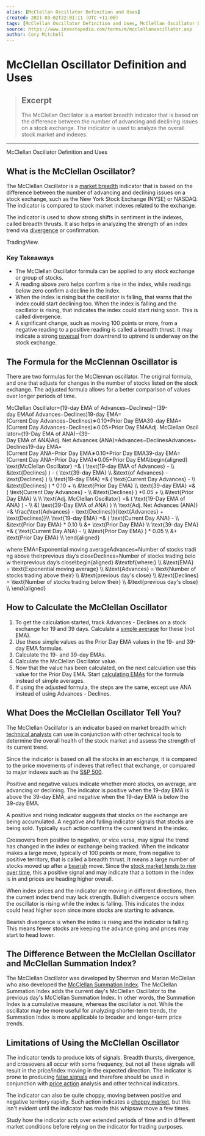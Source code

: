 ```yaml
---
alias: [McClellan Oscillator Definition and Uses]
created: 2021-03-02T22:01:11 (UTC +11:00)
tags: [McClellan Oscillator Definition and Uses, McClellan Oscillator Definition and Uses]
source: https://www.investopedia.com/terms/m/mcclellanoscillator.asp
author: Cory Mitchell
---
```


# McClellan Oscillator Definition and Uses

> ## Excerpt
> The McClellan Oscillator is a market breadth indicator that is based on the difference between the number of advancing and declining issues on a stock exchange. The indicator is used to analyze the overall stock market and indexes.

---

McClellan Oscillator Definition and Uses
## What is the McClellan Oscillator?

The McClellan Oscillator is a [market breadth](https://www.investopedia.com/terms/m/market_breadth.asp) indicator that is based on the difference between the number of advancing and declining issues on a stock exchange, such as the New York Stock Exchange (NYSE) or NASDAQ. The indicator is compared to stock market indexes related to the exchange.

The indicator is used to show strong shifts in sentiment in the indexes, called breadth thrusts. It also helps in analyzing the strength of an index trend via [divergence](https://www.investopedia.com/terms/d/divergence.asp) or confirmation.

TradingView.

### Key Takeaways

-   The McClellan Oscillator formula can be applied to any stock exchange or group of stocks.
-   A reading above zero helps confirm a rise in the index, while readings below zero confirm a decline in the index.
-   When the index is rising but the oscillator is falling, that warns that the index could start declining too. When the index is falling and the oscillator is rising, that indicates the index could start rising soon. This is called divergence.
-   A significant change, such as moving 100 points or more, from a negative reading to a positive reading is called a breadth thrust. It may indicate a strong [reversal](https://www.investopedia.com/terms/r/reversal.asp) from downtrend to uptrend is underway on the stock exchange.

## The Formula for the McClennan Oscillator is

There are two formulas for the McClennan oscillator. The original formula, and one that adjusts for changes in the number of stocks listed on the stock exchange. The adjusted formula allows for a better comparison of values over longer periods of time.

McClellan Oscillator\=(19-day EMA of Advances−Declines)−(39-day EMAof Advances−Declines)19-day EMA\=(Current Day Advances−Declines)∗0.10+Prior Day EMA39-day EMA\=(Current Day Advances−Declines)∗0.05+Prior Day EMAAdj. McClellan Oscillator\=(19-Day EMA of ANA)−(39-Day EMA of ANA)Adj. Net Advances (ANA)\=Advances−DeclinesAdvances+Declines19-day EMA\=(Current Day ANA−Prior Day EMA∗0.10+Prior Day EMA39-day EMA\=(Current Day ANA−Prior Day EMA)∗0.05+Prior Day EMA\\begin{aligned} \\text{McClellan Oscillator} =& ( \\text{19-day EMA of Advances} - \\\\ &\\text{Declines} ) - ( \\text{39-day EMA} \\\\ &\\text{of Advances} - \\text{Declines} ) \\\\ \\text{19-day EMA} =& ( \\text{Current Day Advances} - \\\\ &\\text{Declines} ) \* 0.10 + \\\\ &\\text{Prior Day EMA} \\\\ \\text{39-day EMA} =& ( \\text{Current Day Advances} - \\\\ &\\text{Declines} ) \*0.05 + \\\\ &\\text{Prior Day EMA} \\\\ \\\\ \\text{Adj. McClellan Oscillator} =& ( \\text{19-Day EMA of ANA} ) - \\\\ &( \\text{39-Day EMA of ANA} ) \\\\ \\text{Adj. Net Advances (ANA)} =& \\frac{\\text{Advances} - \\text{Declines}}{\\text{Advances} + \\text{Declines}}\\\\ \\text{19-day EMA} =& ( \\text{Current Day ANA} - \\\\ &\\text{Prior Day EMA} \* 0.10 \\\\ &+ \\text{Prior Day EMA} \\\\ \\text{39-day EMA} =& ( \\text{Current Day ANA} - \\\\ &\\text{Prior Day EMA} ) \* 0.05 \\\\ &+ \\text{Prior Day EMA} \\\\ \\end{aligned}

where:EMA\=Exponential moving averageAdvances\=Number of stocks trading above theirprevious day’s closeDeclines\=Number of stocks trading below theirprevious day’s close\\begin{aligned} &\\textbf{where:} \\\\ &\\text{EMA} = \\text{Exponential moving average} \\\\ &\\text{Advances} = \\text{Number of stocks trading above their} \\\\ &\\text{previous day's close} \\\\ &\\text{Declines} = \\text{Number of stocks trading below their} \\\\ &\\text{previous day's close} \\\\ \\end{aligned}

## How to Calculate the McClellan Oscillator

1.  To get the calculation started, track Advances - Declines on a stock exchange for 19 and 39 days. Calculate a [simple average](https://www.investopedia.com/terms/s/sma.asp) for these (not EMA).
2.  Use these simple values as the Prior Day EMA values in the 19- and 39-day EMA formulas.
3.  Calculate the 19- and 39-day EMAs.
4.  Calculate the McClellan Oscillator value.
5.  Now that the value has been calculated, on the next calculation use this value for the Prior Day EMA. Start [calculating EMAs](https://www.investopedia.com/ask/answers/122314/what-exponential-moving-average-ema-formula-and-how-ema-calculated.asp) for the formula instead of simple averages.
6.  If using the adjusted formula, the steps are the same, except use ANA instead of using Advances - Declines.

## What Does the McClellan Oscillator Tell You?

The McClellan Oscillator is an indicator based on market breadth which [technical analysts](https://www.investopedia.com/terms/t/technicalanalysis.asp) can use in conjunction with other technical tools to determine the overall health of the stock market and assess the strength of its current trend.

Since the indicator is based on all the stocks in an exchange, it is compared to the price movements of indexes that reflect that exchange, or compared to major indexes such as the [S&P 500](https://www.investopedia.com/terms/s/sp500.asp).

Positive and negative values indicate whether more stocks, on average, are advancing or declining. The indicator is positive when the 19-day EMA is above the 39-day EMA, and negative when the 19-day EMA is below the 39-day EMA.

A positive and rising indicator suggests that stocks on the exchange are being accumulated. A negative and falling indicator signals that stocks are being sold. Typically such action confirms the current trend in the index.

Crossovers from positive to negative, or vice versa, may signal the trend has changed in the index or exchange being tracked. When the indicator makes a large move, typically of 100 points or more, from negative to positive territory, that is called a breadth thrust. It means a large number of stocks moved up after a [bearish](https://www.investopedia.com/terms/b/bearmarket.asp) move. Since the [stock market tends to rise over time](https://www.investopedia.com/articles/personal-finance/120915/which-type-organization-best-your-business.asp), this a positive signal and may indicate that a bottom in the index is in and prices are heading higher overall.

When index prices and the indicator are moving in different directions, then the current index trend may lack strength. Bullish divergence occurs when the oscillator is rising while the index is falling. This indicates the index could head higher soon since more stocks are starting to advance.

Bearish divergence is when the index is rising and the indicator is falling. This means fewer stocks are keeping the advance going and prices may start to head lower.

## The Difference Between the McClellan Oscillator and McClellan Summation Index?

The McClellan Oscillator was developed by Sherman and Marian McClellan who also developed the [McClellan Summation Index](https://www.investopedia.com/terms/m/mcclellansummation.asp). The McClellan Summation Index adds the current day's McClellan Oscillator to the previous day's McClellan Summation Index. In other words, the Summation Index is a cumulative measure, whereas the oscillator is not. While the oscillator may be more useful for analyzing shorter-term trends, the Summation Index is more applicable to broader and longer-term price trends.

## Limitations of Using the McClellan Oscillator

The indicator tends to produce lots of signals. Breadth thursts, divergence, and crossovers all occur with some frequency, but not all these signals will result in the price/index moving in the expected direction. The indicator is prone to producing [false signals](https://www.investopedia.com/terms/f/false-signal.asp) and therefore should be used in conjunction with [price action](https://www.investopedia.com/terms/p/price-action.asp) analysis and other technical indicators.

The indicator can also be quite choppy, moving between positive and negative territory rapidly. Such action indicates a [choppy market](https://www.investopedia.com/terms/c/choppymarket.asp), but this isn't evident until the indicator has made this whipsaw move a few times.

Study how the indicator acts over extended periods of time and in different market conditions before relying on the indicator for trading purposes.
